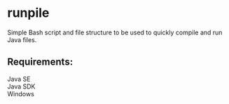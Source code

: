 # runpile

Simple Bash script and file structure to be used to quickly compile and run Java files.  

## Requirements: 
Java SE  <br/>
Java SDK   <br/>
Windows    <br/>
